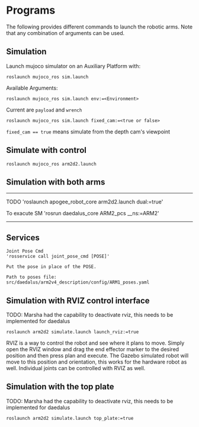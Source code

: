# Programs


The following provides different commands to launch the robotic arms. Note that any combination of arguments can be used.

## Simulation

Launch mujoco simulator on an Auxiliary Platform with:
    
    roslaunch mujoco_ros sim.launch

Available Arguments:

`roslaunch mujoco_ros sim.launch env:=<Environment>`

Current <Environments> are `payload` and `wrench`

`roslaunch mujoco_ros sim.launch fixed_cam:=<true or false>`

`fixed_cam == true` means simulate from the depth cam's viewpoint


## Simulate with control

    roslaunch mujoco_ros arm2d2.launch

## Simulation with both arms
--------------------------
 
TODO
'roslaunch apogee_robot_core arm2d2.launch dual:=true'
    
To exacute SM
'rosrun daedalus_core ARM2_pcs __ns:=ARM2'
    
----------------------------
## Services
    Joint Pose Cmd
    'rosservice call joint_pose_cmd [POSE]'
    
    Put the pose in place of the POSE.
    
    Path to poses file:
    src/daedalus/arm2v4_description/config/ARM1_poses.yaml
    
    
Simulation with RVIZ control interface
--------------------------
 
TODO: Marsha had the capability to deactivate rviz, this needs to be implemented for daedalus

    roslaunch arm2d2 simulate.launch launch_rviz:=true

RVIZ is a way to control the robot and see where it plans to move. Simply open the RVIZ window and drag the end effector marker to the desired position and then press plan and execute. The Gazebo simulated robot will move to this position and orientation, this works for the hardware robot as well. Individual joints can be controlled with RVIZ as well.

Simulation with the top plate
------------------------

TODO: Marsha had the capability to deactivate rviz, this needs to be implemented for daedalus
 
    roslaunch arm2d2 simulate.launch top_plate:=true


